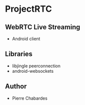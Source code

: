 # ProjectRTC

## WebRTC Live Streaming

- Android client

## Libraries

- libjingle peerconnection
- android-websockets

## Author

- Pierre Chabardes
